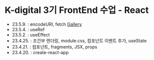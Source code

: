 # K-digital 3기 FrontEnd 수업 - React

- 23.5.9. : encodeURI, fetch [Gallery](https://gallery-3073e.firebaseapp.com/)
- 23.5.4. : useRef
- 23.5.2. : useEffect
- 23.4.25. : 조건부 렌더링, module.css, 컴포넌트 이벤트 추가, useState
- 23.4.21. : 컴포넌트, fragments, JSX, props
- 23.4.20. : create-react-app
